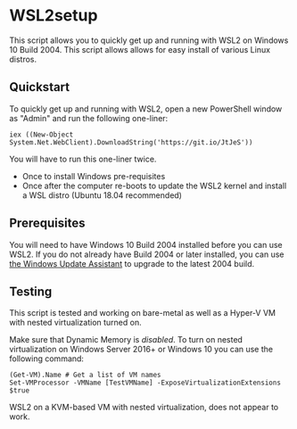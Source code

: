 # WSL2setup

This script allows you to quickly get up and running with WSL2 on Windows 10 Build 2004.
This script allows allows for easy install of various Linux distros.

## Quickstart

To quickly get up and running with WSL2, open a new PowerShell window as "Admin" and run the following one-liner:

```posh
iex ((New-Object System.Net.WebClient).DownloadString('https://git.io/JtJeS'))
```

You will have to run this one-liner twice.
* Once to install Windows pre-requisites
* Once after the computer re-boots to update the WSL2 kernel and install a WSL distro (Ubuntu 18.04 recommended)

## Prerequisites

You will need to have Windows 10 Build 2004 installed before you can use WSL2. If you do not already have Build 2004 or later installed, you can use [the Windows Update Assistant](https://go.microsoft.com/fwlink/?LinkID=799445) to upgrade to the latest 2004 build.

## Testing

This script is tested and working on bare-metal as well as a Hyper-V VM with nested virtualization turned on.

Make sure that Dynamic Memory is _disabled_.
To turn on nested virtualization on Windows Server 2016+ or Windows 10 you can use the following command:
```posh
(Get-VM).Name # Get a list of VM names
Set-VMProcessor -VMName [TestVMName] -ExposeVirtualizationExtensions $true 
```

WSL2 on a KVM-based VM with nested virtualization, does not appear to work.
